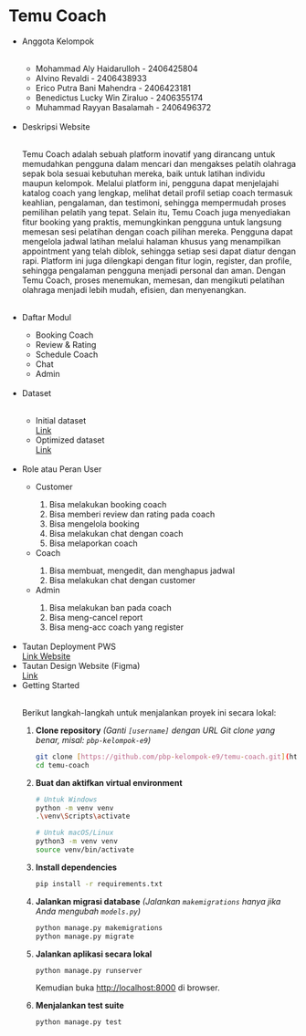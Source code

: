 <h1>Temu Coach</h1>

<ul>
  <li>Anggota Kelompok</li>
  <br>
  <ul>
    <li>Mohammad Aly Haidarulloh - 2406425804</li>
    <li>Alvino Revaldi - 2406438933</li>
    <li>Erico Putra Bani Mahendra - 2406423181</li>
    <li>Benedictus Lucky Win Ziraluo - 2406355174</li>
    <li>Muhammad Rayyan Basalamah - 2406496372</li>
  </ul>
  <br>

  <li>Deskripsi Website</li>
  <br>
  <p>
    Temu Coach adalah sebuah platform inovatif yang dirancang untuk memudahkan pengguna dalam mencari dan mengakses pelatih olahraga sepak bola sesuai kebutuhan mereka, baik untuk latihan individu maupun kelompok. Melalui platform ini, pengguna dapat menjelajahi katalog coach yang lengkap, melihat detail profil setiap coach termasuk keahlian, pengalaman, dan testimoni, sehingga mempermudah proses pemilihan pelatih yang tepat.
    Selain itu, Temu Coach juga menyediakan fitur booking yang praktis, memungkinkan pengguna untuk langsung memesan sesi pelatihan dengan coach pilihan mereka. Pengguna dapat mengelola jadwal latihan melalui halaman khusus yang menampilkan appointment yang telah diblok, sehingga setiap sesi dapat diatur dengan rapi. Platform ini juga dilengkapi dengan fitur login, register, dan profile, sehingga pengalaman pengguna menjadi personal dan aman. Dengan Temu Coach, proses menemukan, memesan, dan mengikuti pelatihan olahraga menjadi lebih mudah, efisien, dan menyenangkan.
  </p>
  <br>

  <li>Daftar Modul</li>
  <ul>
    <li>Booking Coach</li>
    <li>Review & Rating</li>
    <li>Schedule Coach</li>
    <li>Chat</li>
    <li>Admin</li>
  </ul>
  <br>

  <li>Dataset</li>
  <br>
  <ul>
    <li>Initial dataset</li>
    <a href="https://www.kaggle.com/datasets/vaske93/football-coaches-stats-and-tropheys">
      Link
    </a>
    <li>Optimized dataset</li>
    <a href="https://docs.google.com/spreadsheets/d/1VpbFWbfDfLLzqHnxs6drkVwHoHVLWPuYqq38j0243AM/edit?usp=drive_link">
      Link
    </a>
  </ul>
  <br>

  <li>Role atau Peran User</li>
  <ul>
    <li>Customer</li>
    <ol>
      <li>Bisa melakukan booking coach</li>
      <li>Bisa memberi review dan rating pada coach</li>
      <li>Bisa mengelola booking</li>
      <li>Bisa melakukan chat dengan coach</li>
      <li>Bisa melaporkan coach</li>
    </ol>
    <li>Coach</li>
    <ol>
      <li>Bisa membuat, mengedit, dan menghapus jadwal</li>
      <li>Bisa melakukan chat dengan customer</li>
    </ol>
    <li>Admin</li>
    <ol>
      <li>Bisa melakukan ban pada coach</li>
      <li>Bisa meng-cancel report</li>
      <li>Bisa meng-acc coach yang register</li>
    </ol>
  </ul>
  <br>

  <li>Tautan Deployment PWS</li>
  <a href="https://erico-putra-temucoach.pbp.cs.ui.ac.id/">
    Link Website
  </a>
  <br>

  <li>Tautan Design Website (Figma)</li>
  <a href="https://www.figma.com/design/Kl4YECItsI2E932xoYIP8O/TemuCoach-UI-UX-Design?node-id=0-1&p=f&t=wNcKrVE8xbU9RZCe-0">
    Link
  </a>
  <br>

  <li>Getting Started</li>
  <br>
  <p>
    Berikut langkah-langkah untuk menjalankan proyek ini secara lokal:

1.  **Clone repository**
    *(Ganti `[username]` dengan URL Git clone yang benar, misal: `pbp-kelompok-e9`)*
    ```bash
    git clone [https://github.com/pbp-kelompok-e9/temu-coach.git](https://github.com/pbp-kelompok-e9/temu-coach.git)
    cd temu-coach
    ```

2.  **Buat dan aktifkan virtual environment**
    ```bash
    # Untuk Windows
    python -m venv venv
    .\venv\Scripts\activate
    
    # Untuk macOS/Linux
    python3 -m venv venv
    source venv/bin/activate
    ```

3.  **Install dependencies**
    ```bash
    pip install -r requirements.txt
    ```

4.  **Jalankan migrasi database**
    *(Jalankan `makemigrations` hanya jika Anda mengubah `models.py`)*
    ```bash
    python manage.py makemigrations
    python manage.py migrate
    ```

5.  **Jalankan aplikasi secara lokal**
    ```bash
    python manage.py runserver
    ```
    Kemudian buka [http://localhost:8000](http://localhost:8000) di browser.

6.  **Menjalankan test suite**
    ```bash
    python manage.py test
    ```
